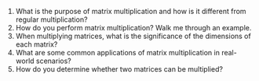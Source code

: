 

1. What is the purpose of matrix multiplication and how is it different from regular multiplication?
2. How do you perform matrix multiplication? Walk me through an example.
3. When multiplying matrices, what is the significance of the dimensions of each matrix?
4. What are some common applications of matrix multiplication in real-world scenarios?
5. How do you determine whether two matrices can be multiplied?